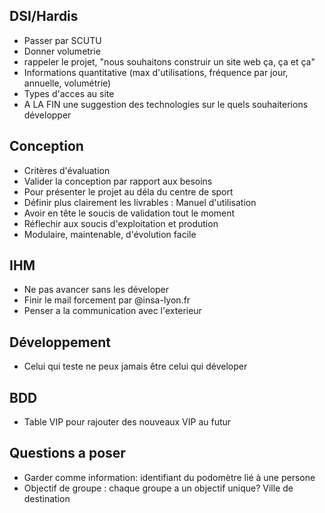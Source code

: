 DSI/Hardis
----------
- Passer par SCUTU
- Donner volumetrie
- rappeler le projet, "nous souhaitons construir un site web ça, ça et ça"
- Informations quantitative (max d'utilisations, fréquence par jour, annuelle, volumétrie)
- Types d'acces au site
- A LA FIN une suggestion des technologies sur le quels souhaiterions développer

Conception
----------
- Critères d'évaluation
- Valider la conception par rapport aux besoins
- Pour présenter le projet au déla du centre de sport
- Définir plus clairement les livrables
: Manuel d'utilisation
- Avoir en tête le soucis de validation tout le moment
- Réflechir aux soucis d'exploitation et prodution
- Modulaire, maintenable, d'évolution facile

IHM
---
- Ne pas avancer sans les déveloper
- Finir le mail forcement par @insa-lyon.fr
- Penser a la communication avec l'exterieur

Développement
-------------
- Celui qui teste ne peux jamais être celui qui déveloper

BDD
---
- Table VIP pour rajouter des nouveaux VIP au futur

Questions a poser
-----------------
- Garder comme information: identifiant du podomètre lié à une persone
- Objectif de groupe
: chaque groupe a un objectif unique? Ville de destination
